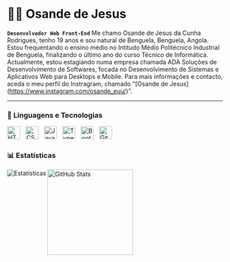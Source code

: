 # 👨‍💻 Osande de Jesus

**`Desenvolvedor Web Front-End`**
Me chamo Osande de Jesus da Cunha Rodrigues, tenho 19 anos e sou natural de Benguela, Benguela, Angola. Estou frequentando o ensino médio no Intitudo Médio Politécnico Industrial de Benguela, finalizando o último ano do curso Técnico de Informática. Actualmente, estou estagiando numa empresa chamada ADA Soluções de Desenvolvimento de Softwares, focada no Desenvolvimento de Sistemas e Aplicativos Web para Desktops e Mobile. Para mais informações e contacto, aceda o meu perfil do Instragram, chamado "[Osande de Jesus] (https://www.instagram.com/osande_euu/)".

---

### 🤖 Linguagens e Tecnologias

<img 
    align="left" 
    alt="HTML"
    title="HTML" 
    width="30px" 
    style="padding-right: 10px;" 
    src="https://cdn.jsdelivr.net/gh/devicons/devicon@latest/icons/html5/html5-original.svg" 
/>
<img 
    align="left" 
    alt="CSS" 
    title="CSS"
    width="30px" 
    style="padding-right: 10px;" 
    src="https://cdn.jsdelivr.net/gh/devicons/devicon@latest/icons/css3/css3-original.svg" 
/>
<img 
    align="left" 
    alt="JavaScript" 
    title="JavaScript"
    width="30px" 
    style="padding-right: 10px;" 
    src="https://cdn.jsdelivr.net/gh/devicons/devicon@latest/icons/javascript/javascript-original.svg" 
/>
<img 
    align="left" 
    alt="TypeScript"
    title="TypeScript" 
    width="30px" 
    style="padding-right: 10px;" 
    src="https://cdn.jsdelivr.net/gh/devicons/devicon@latest/icons/typescript/typescript-original.svg" 
/>

<img 
    align="left" 
    alt="Bootstrap"
    title="Bootstrap" 
    width="30px" 
    style="padding-right: 10px;" 
    src="https://cdn.jsdelivr.net/gh/devicons/devicon@latest/icons/bootstrap/bootstrap-original.svg" 
/>
<img 
    align="left" 
    alt="Git" 
    title="Git"
    width="30px" 
    style="padding-right: 10px;" 
    src="https://cdn.jsdelivr.net/gh/devicons/devicon@latest/icons/git/git-original.svg" 
/>

<br/>
<br/>

### 📊 Estatísticas
<img 
align="left"
alt="Estatisticas"
heigth="200"
src="https://github-readme-stats.vercel.app/api?username=OsandeJ&show_icons=true&theme=dark&include_all_commits=true"
/>
<img 
      align="left" 
      alt="GitHub Stats" 
      height="200" 
      src="https://github-readme-stats.vercel.app/api/top-langs/?username=OsandeJ&theme=tokyonight&layout=compact&custom_title=Tecnologias&langs_count=9" 
  />
